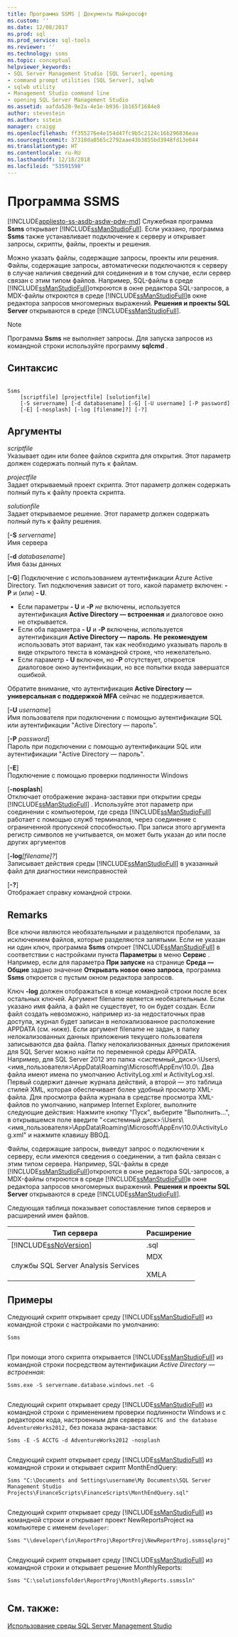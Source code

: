 ```yaml
---
title: Программа SSMS | Документы Майкрософт
ms.custom: ''
ms.date: 12/08/2017
ms.prod: sql
ms.prod_service: sql-tools
ms.reviewer: ''
ms.technology: ssms
ms.topic: conceptual
helpviewer_keywords:
- SQL Server Management Studio [SQL Server], opening
- command prompt utilities [SQL Server], sqlwb
- sqlwb utility
- Management Studio command line
- opening SQL Server Management Studio
ms.assetid: aafda520-9e2a-4e1e-b936-1b165f1684e8
author: stevestein
ms.author: sstein
manager: craigg
ms.openlocfilehash: ff355276e4e154d47fc9b5c2124c16b296836eaa
ms.sourcegitcommit: 37310da0565c2792aae43b3855bd3948fd13e044
ms.translationtype: HT
ms.contentlocale: ru-RU
ms.lasthandoff: 12/18/2018
ms.locfileid: "53591598"
---
```

# <a name="ssms-utility"></a>Программа SSMS
[!INCLUDE[appliesto-ss-asdb-asdw-pdw-md](../includes/appliesto-ss-asdb-asdw-pdw-md.md)]
  Служебная программа **Ssms** открывает [!INCLUDE[ssManStudioFull](../includes/ssmanstudiofull-md.md)]. Если указано, программа **Ssms** также устанавливает подключение к серверу и открывает запросы, скрипты, файлы, проекты и решения.  
  
 Можно указать файлы, содержащие запросы, проекты или решения. Файлы, содержащие запросы, автоматически подключаются к серверу в случае наличия сведений для соединения и в том случае, если сервер связан с этим типом файлов. Например, SQL-файлы в среде [!INCLUDE[ssManStudioFull](../includes/ssmanstudiofull-md.md)]откроются в окне редактора SQL-запросов, а MDX-файлы откроются в среде [!INCLUDE[ssManStudioFull](../includes/ssmanstudiofull-md.md)]в окне редактора запросов многомерных выражений. **Решения и проекты SQL Server** открываются в среде [!INCLUDE[ssManStudioFull](../includes/ssmanstudiofull-md.md)].  
  
> [!NOTE]  
>  Программа **Ssms** не выполняет запросы. Для запуска запросов из командной строки используйте программу **sqlcmd** .  
  
## <a name="syntax"></a>Синтаксис  
  
```  
  
Ssms  
    [scriptfile] [projectfile] [solutionfile]  
    [-S servername] [-d databasename] [-G] [-U username] [-P password]   
    [-E] [-nosplash] [-log [filename]?] [-?]  
```  
  
## <a name="arguments"></a>Аргументы  
 *scriptfile*  
 Указывает один или более файлов скрипта для открытия. Этот параметр должен содержать полный путь к файлам.  
  
 *projectfile*  
 Задает открываемый проект скрипта. Этот параметр должен содержать полный путь к файлу проекта скрипта.  
  
 *solutionfile*  
 Задает открываемое решение. Этот параметр должен содержать полный путь к файлу решения.  
  
 [**-S** _servername_]  
  Имя сервера  
  
 [**-d** _databasename_]  
  Имя базы данных  

 [**-G**] Подключение с использованием аутентификации Azure Active Directory. Тип подключения зависит от того, какой параметр включен: **-P** и (или) **- U**.
 - Если параметры **- U** и **-P** *не* включены, используется аутентификация **Active Directory — встроенная** и диалоговое окно не открывается.
 - Если оба параметра **- U** и **-P** включены, используется аутентификация **Active Directory — пароль**. **Не рекомендуем** использовать этот вариант, так как необходимо указывать пароль в виде открытого текста в командной строке, что нежелательно.
 - Если параметр **- U** включен, но **-P** отсутствует, откроется диалоговое окно аутентификации, но все попытки входа завершатся ошибкой. 

  Обратите внимание, что аутентификация **Active Directory — универсальная с поддержкой MFA** сейчас не поддерживается. 
  
[**-U** _username_]  
 Имя пользователя при подключении с помощью аутентификации SQL или аутентификации "Active Directory — пароль".  
  
[**-P** _password_]  
 Пароль при подключении с помощью аутентификации SQL или аутентификации "Active Directory — пароль".
  
[**-E**]  
 Подключение с помощью проверки подлинности Windows  
  
[**-nosplash**]  
 Отключает отображение экрана-заставки при открытии среды [!INCLUDE[ssManStudioFull](../includes/ssmanstudiofull-md.md)] . Используйте этот параметр при соединении с компьютером, где среда [!INCLUDE[ssManStudioFull](../includes/ssmanstudiofull-md.md)] работает с помощью служб терминалов, через соединение с ограниченной пропускной способностью. При записи этого аргумента регистр символов не учитывается, он может быть указан до или после других аргументов  
  
[**-log**_[filename]?_]  
 Записывает действия среды [!INCLUDE[ssManStudioFull](../includes/ssmanstudiofull-md.md)] в указанный файл для диагностики неисправностей  
  
[**-?**]  
 Отображает справку командной строки.  
  
## <a name="remarks"></a>Remarks  
 Все ключи являются необязательными и разделяются пробелами, за исключением файлов, которые разделяются запятыми. Если не указан ни один ключ, программа **Ssms** откроет [!INCLUDE[ssManStudioFull](../includes/ssmanstudiofull-md.md)] в соответствии с настройками пункта **Параметры** в меню **Сервис** . Например, если для параметра **При запуске** на странице **Среда — Общие** задано значение **Открывать новое окно запроса**, программа **Ssms** откроется с пустым окном редактора запросов.  
  
 Ключ **-log** должен отображаться в конце командной строки после всех остальных ключей. Аргумент filename является необязательным. Если указано имя файла, а файл не существует, то он будет создан. Если файл создать невозможно, например из-за недостаточных прав доступа, журнал будет записан в нелокализованное расположение APPDATA (см. ниже). Если аргумент filename не задан, в папку нелокализованных данных приложения текущего пользователя записываются два файла. Папку нелокализованных данных приложения для SQL Server можно найти по переменной среды APPDATA. Например, для SQL Server 2012 это папка \<системный_диск>:\Users\\<имя_пользователя\>\AppData\Roaming\Microsoft\AppEnv\10.0\\. Два файла имеют имена по умолчанию ActivityLog.xml и ActivityLog.xsl. Первый содержит данные журнала действий, а второй ― это таблица стилей XML, которая обеспечивает более удобный просмотр XML-файла. Для просмотра файла журнала в средстве просмотра XML-файлов по умолчанию, например Internet Explorer, выполните следующие действия:  Нажмите кнопку "Пуск", выберите "Выполнить...", в открывшемся поле введите "\<системный диск>:\Users\\\<имя_пользователя\>\AppData\Roaming\Microsoft\AppEnv\10.0\ActivityLog.xml" и нажмите клавишу ВВОД.  
  
 Файлы, содержащие запросы, выведут запрос о подключении к серверу, если имеются сведения о соединении, а тип файла связан с этим типом сервера. Например, SQL-файлы в среде [!INCLUDE[ssManStudioFull](../includes/ssmanstudiofull-md.md)]откроются в окне редактора SQL-запросов, а MDX-файлы откроются в среде [!INCLUDE[ssManStudioFull](../includes/ssmanstudiofull-md.md)]в окне редактора запросов многомерных выражений. **Решения и проекты SQL Server** открываются в среде [!INCLUDE[ssManStudioFull](../includes/ssmanstudiofull-md.md)].  
  
 Следующая таблица показывает сопоставление типов серверов и расширений имен файлов.  
  
|Тип сервера|Расширение|  
|-----------------|---------------|  
|[!INCLUDE[ssNoVersion](../includes/ssnoversion-md.md)]|.sql|  
|службы SQL Server Analysis Services|MDX<br /><br /> XMLA|  
  
## <a name="examples"></a>Примеры  
 Следующий скрипт открывает среду [!INCLUDE[ssManStudioFull](../includes/ssmanstudiofull-md.md)] из командной строки с настройками по умолчанию:  
  
```  
Ssms  
  
```  
  
 При помощи этого скрипта открывается [!INCLUDE[ssManStudioFull](../includes/ssmanstudiofull-md.md)] из командной строки посредством аутентификации *Active Directory — встроенная*:  
  
```  
Ssms.exe -S servername.database.windows.net -G
  
``` 


 Следующий скрипт открывает среду [!INCLUDE[ssManStudioFull](../includes/ssmanstudiofull-md.md)] из командной строки с применением проверки подлинности Windows и с редактором кода, настроенным для сервера `ACCTG and the database AdventureWorks2012,` без показа экрана-заставки:  
  
```  
Ssms -E -S ACCTG -d AdventureWorks2012 -nosplash  
  
```  

 Следующий скрипт открывает среду [!INCLUDE[ssManStudioFull](../includes/ssmanstudiofull-md.md)] из командной строки и открывает скрипт MonthEndQuery:  
  
```  
Ssms "C:\Documents and Settings\username\My Documents\SQL Server Management Studio Projects\FinanceScripts\FinanceScripts\MonthEndQuery.sql"  
  
```  
  
 Следующий скрипт открывает среду [!INCLUDE[ssManStudioFull](../includes/ssmanstudiofull-md.md)] из командной строки и открывает проект NewReportsProject на компьютере с именем `developer`:  
  
```  
Ssms "\\developer\fin\ReportProj\ReportProj\NewReportProj.ssmssqlproj"  
  
```  
  
 Следующий скрипт открывает среду [!INCLUDE[ssManStudioFull](../includes/ssmanstudiofull-md.md)] из командной строки и открывает решение MonthlyReports:  
  
```  
Ssms "C:\solutionsfolder\ReportProj\MonthlyReports.ssmssln"  
  
```  
 



## <a name="see-also"></a>См. также:  
 [Использование среды SQL Server Management Studio](https://msdn.microsoft.com/library/f289e978-14ca-46ef-9e61-e1fe5fd593be)  
  
  
